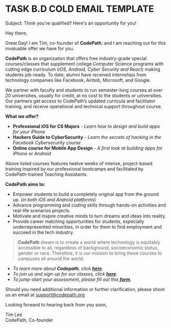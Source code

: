 # TASK B.D COLD EMAIL TEMPLATE

Subject: Think you're qualified? Here's an opportunity for you!

Hey there,

Great Day! I am Tim, co-founder of **CodePath**, and I am reaching out for this invaluable offer we have for you.

**CodePath** is an organization that offers free industry-grade special courses/classes that supplement college Computer Science programs with cutting edge curriculum (*iOS, Android, Cyber Security and React*) making students job-ready. To date, alumni have received internships from technology companies like Facebook, Airbnb, Microsoft, and Google.

We partner with faculty and students to run semester-long courses at over 20 universities, usually for credit, at no cost to the students or universities. Our partners get access to CodePath’s updated curricula and facilitator training, and receive operational and technical support throughout course.


**What we offer?**

 - **Professional iOS for CS Majors** - *Learn how to design and build apps for your iPhone*
 - **Hackers Guide to CyberSecurity** - *Learn the secrets of hacking in the Facebook Cybersecurity course*
 - **Online course for Mobile App Design** - *A first look at building apps for iPhone or Android*

Above listed courses features twelve weeks of intense, project-based training inspired by our professional bootcamps and facilitated by CodePath-trained Teaching Assistants.

**CodePath aims to:**

 - Empower students to build a completely original app from the ground up. (*in both iOS and Android platforms*)
 - Advance programming and coding skills through hands-on activities and real-life scenarios projects.
 - Motivate and inspire creative minds to turn  dreams and ideas into reality.
 - Provide career matching opportunities for students, especially underrepresented minorities, in order for them to find employment and succeed in the tech industry. 

> **CodePath** dream is to create a world where technology is equitably accessible to all, regardless of background, socioeconomic status, gender or race. Therefore, it is our mission to bring these courses to campuses all around the world.

- *To learn more about **Codepath**, click [**here**](https://codepath.org/).*
- *To join us and sign-up for our classes, click [**here**](https://codepath.org/classes).*
- *To jump-start your assessment, please fill out this [**form**](https://goo.gl/forms/lSIHmo79UMmXH1rb2).* 

Should you need additional information or further clarification, please shoot us an email at support@codepath.org 

Looking forward to hearing back from you soon,

Tim Lee<br>
CodePath, Co-founder
